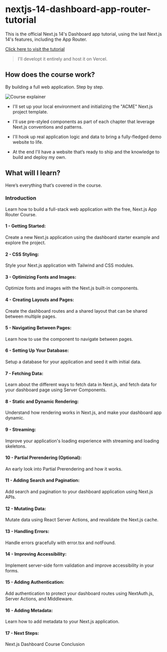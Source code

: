 
# nextjs-14-dashboard-app-router-tutorial
This is the official Next.js 14's Dashboard app tutorial, using the last Next.js 14's features, including the App Router.

[Click here to visit the tutorial](https://nextjs.org/learn)

> I'll developt it entirely and host it on Vercel.

## How does the course work?

By building a full web application. Step by step.

![Course explainer](https://nextjs.org/_next/image?url=%2Flearn%2Fcourse-explainer.png&w=1920&q=75&dpl=dpl_DiW2ecigo2JKHD1ioFP2oTFMkZS8)

- I'll set up your local environment and initializing the "ACME" Next.js project template.

- I'll use pre-styled components as part of each chapter that leverage Next.js conventions and patterns.

- I'll hook up real application logic and data to bring a fully-fledged demo website to life.

- At the end I'll have a website that’s ready to ship and the knowledge to build and deploy my own.

## What will I learn?

Here’s everything that’s covered in the course.

### Introduction

Learn how to build a full-stack web application with the free, Next.js App Router Course.

#### 1 - Getting Started:
Create a new Next.js application using the dashboard starter example and explore the project.

#### 2 - CSS Styling:
Style your Next.js application with Tailwind and CSS modules.

#### 3 - Optimizing Fonts and Images:
Optimize fonts and images with the Next.js built-in components.

#### 4 - Creating Layouts and Pages:
Create the dashboard routes and a shared layout that can be shared between multiple pages.

#### 5 - Navigating Between Pages:
Learn how to use the <Link> component to navigate between pages.

#### 6 - Setting Up Your Database:
Setup a database for your application and seed it with initial data.

#### 7 - Fetching Data:
Learn about the different ways to fetch data in Next.js, and fetch data for your dashboard page using Server Components.

#### 8 - Static and Dynamic Rendering:
Understand how rendering works in Next.js, and make your dashboard app dynamic.

#### 9 - Streaming:
Improve your application's loading experience with streaming and loading skeletons.

#### 10 - Partial Prerendering (Optional):
An early look into Partial Prerendering and how it works.

#### 11 - Adding Search and Pagination:
Add search and pagination to your dashboard application using Next.js APIs.

#### 12 - Mutating Data:
Mutate data using React Server Actions, and revalidate the Next.js cache.

#### 13 - Handling Errors:
Handle errors gracefully with error.tsx and notFound.

#### 14 - Improving Accessibility:
Implement server-side form validation and improve accessibility in your forms.

#### 15 - Adding Authentication:
Add authentication to protect your dashboard routes using NextAuth.js, Server Actions, and Middleware.
#### 16 - Adding Metadata:
Learn how to add metadata to your Next.js application.

#### 17 - Next Steps:
Next.js Dashboard Course Conclusion
